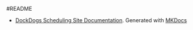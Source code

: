#README

* [DockDogs Scheduling Site Documentation](http://dockdogs.github.io/dockdogs-scheduling/). Generated with [MKDocs](http://mkdocs.org)